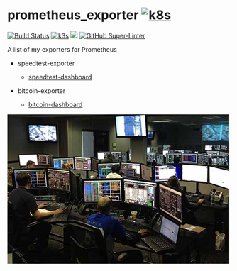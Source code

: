 # prometheus_exporter [![k8s](https://img.shields.io/badge/Prometheus-black.svg)](https://github.com/prometheus/prometheus)

[![Build Status](https://jenkins.tino.sh/buildStatus/icon?job=prometheus_exporter%2Fmaster)](https://jenkins.tino.sh/job/prometheus_exporter/job/master/)
[![k3s](https://img.shields.io/badge/run%20on%20-Raspberry%20Pi-red)](https://github.com/tinoschroeter/k8s.homelab)
![](https://img.shields.io/github/last-commit/tinoschroeter/prometheus_exporter.svg?style=flat)
[![GitHub Super-Linter](https://github.com/tinoschroeter/prometheus_exporter/workflows/Lint%20Code%20Base/badge.svg)](https://github.com/tinoschroeter/prometheus_exporter/actions/workflows/linter.yml)

A list of my exporters for Prometheus

* speedtest-exporter

  * [speedtest-dashboard](https://grafana.com/grafana/dashboards/15808)


* bitcoin-exporter

  * [bitcoin-dashboard](https://grafana.com/grafana/dashboards/15810)

<img src="https://raw.githubusercontent.com/tinoschroeter/prometheus_exporter/master/docs/noc.jpg" align="left"
     alt="NOC" width="500" height="337">
